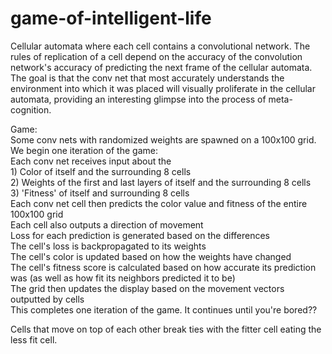 # game-of-intelligent-life

Cellular automata where each cell contains a convolutional network. The rules of replication of a cell depend on the accuracy of the convolution network's accuracy of predicting the next frame of the cellular automata. The goal is that the conv net that most accurately understands the environment into which it was placed will visually proliferate in the cellular automata, providing an interesting glimpse into the process of meta-cognition.

Game:  
Some conv nets with randomized weights are spawned on a 100x100 grid.  
We begin one iteration of the game:  
Each conv net receives input about the  
    1) Color of itself and the surrounding 8 cells  
    2) Weights of the first and last layers of itself and the surrounding 8 cells  
    3) 'Fitness' of itself and surrounding 8 cells  
Each conv net cell then predicts the color value and fitness of the entire 100x100 grid  
Each cell also outputs a direction of movement  
Loss for each prediction is generated based on the differences  
The cell's loss is backpropagated to its weights  
The cell's color is updated based on how the weights have changed  
The cell's fitness score is calculated based on how accurate its prediction was 
(as well as how fit its neighbors predicted it to be)  
The grid then updates the display based on the movement vectors outputted by cells  
This completes one iteration of the game.  It continues until you're bored??  

Cells that move on top of each other break ties with the fitter cell eating the less fit cell.  